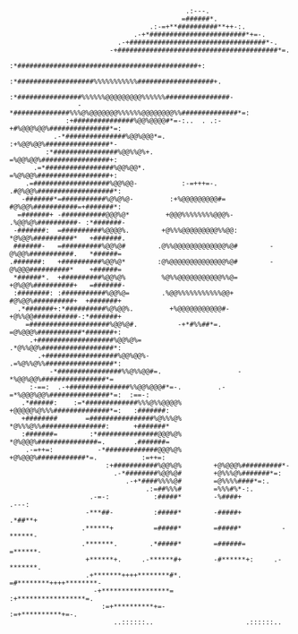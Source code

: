                                                                                                      
                                                .:---.                                               
                                               =######*.                                             
                                       .:-=+**##########**++-:.                                      
                                   .-+*########################*+=-.                                 
                               .-+##################################*-.                              
                             -+########################################*=.                           
                           :*#############################################+:                         
                         :*###################%%%%%%%%%%%###################+.                       
                       :*################%%%%%%@@@@@@@@@%%%%%%################-                      
                     -*##############%%%@%@@@@@@@%%%%%%@@@@@@@@%%##############*=:                   
                  :+###############%@@%@@@@#*=-:..  . .:-+#%@@@%@@%###############*=:                
               .-*###############%@@%@@@*=.                 :+%@@%@@%################*-              
             :*################%@@%%@%+.                       =%@@%@@%#################+:           
          .=*#################%@@%@@*.                           =%@%@@%##################+:         
        .=###################%@@%@@-           :-=+++=-.          .#@%@@%###################*:       
       -#######*=###########%@%@%@-         :+%@@@@@@@@@#=          #@%@@%###########=+#######*:     
      =#######+ -###########@@@%@*         +@@@%%%%%%%%@@@%-        .%@@%@%##########- :*#######-    
     -#######:  =##########%@@@@%.        +@%%%@@@@@@@@@%%@@:        *@%@@%##########*   +#######.   
     #######-   =##########%@@%@#        .@%%@@@@@@@@@@@@@%@#        -@%@@%###########.   *######=   
    .#######:   +##########%@@%@*        :@%@@@@@@@@@@@@@@%@#        -@%@@@##########*    +######=   
     *######*.  +##########%@@%@%         %@%%@@@@@@@@@@@%%@=        +@%@@%##########+   =#######-   
     :########: :###########%@@%@=        .%@@%%%%%%%%%%%@@+         #@%@@%##########+  +#######+    
      .*#######+:*##########%@%@@%.         +%@@@@@@@@@@@#-         +@%%@@###########-:*#######+     
        =####################%@@%@#.          -+*#%%##*=.          =@%@@@%###########*#######+:      
         .+###################%@@%@%=                            .*@%%@@%##################*:        
           .+##################%@@%@@%-                        .=%@%%@%%#################*:          
              -*################%%@%%@@#=.                   -*%@@%@@%################*=             
         :-==:  .-+###############%%@@%@@@#*=-.         .-=*%@@@%@@%###############*=:  :==-:        
       .*######:    :=*#############%%%@%%@@@@%        +@@@@@%@%%%##############*=:   :#######:      
       +########       =################%@%%%@%        *@%%%@%%################:      +#######*      
       :#######=        :*###############@@@%@%        *@%@@@%###############=.       .#######=      
        .-=++=:           -*#############@@@%@%        +@%@@@%############*=.           :=++=:       
                            :+###########%@@%@%        +@%@@@%##########*-                           
                              .-*########%@@%@#        +@%%%@%#######*=:                             
                                 .-+*####%%%%@#        =@%%%%####*=:.                                
                                      .:=##%%%#        =%%%#%*-:.                                    
                        .-=-:           :#####*        -%####+           .---:                       
                       -***##-          :#####*        -#####+          .*##**+                      
                      .******+          =#####*        =#####*          -******-                     
                      .*******.        .*#####*        =######=         =******-                     
                       +******+.     .-******#+        -#******+:     .-*******.                     
                       .+*******++++********#*.         =#********++++********-                      
                         -+*****************=            :+*****************=.                       
                           :=+**********+=-                :=+**********+=-.                         
                              ..::::::..                       .::::::..                             
                                                                                                     
